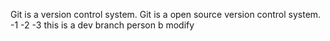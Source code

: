 Git is a version control system.
Git is a open source version control system.
-1
-2
-3
this is a dev branch
person b modify
